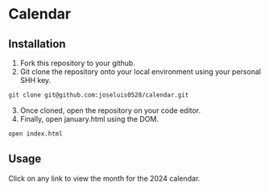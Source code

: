 # Calendar

## Installation

1. Fork this repository to your github. 
2. Git clone the repository onto your local environment using your personal SHH key.

```bash
git clone git@github.com:joseluis0528/calendar.git
```

3. Once cloned, open the repository on your code editor.
4. Finally, open january.html using the DOM.

```bash
open index.html
```

## Usage

Click on any link to view the month for the 2024 calendar.
